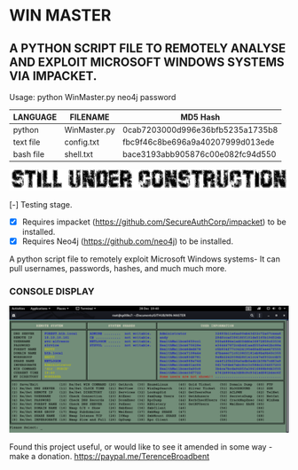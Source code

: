 # WIN MASTER
## A PYTHON SCRIPT FILE TO REMOTELY ANALYSE AND EXPLOIT MICROSOFT WINDOWS SYSTEMS VIA IMPACKET.

Usage: python WinMaster.py neo4j password

| LANGUAGE  | FILENAME         | MD5 Hash                         |
|------     |------            | -------                          |
| python    | WinMaster.py     | 0cab7203000d996e36bfb5235a1735b8 |
| text file | config.txt       | fbc9f46c8be696a9a40207999d013ede |
| bash file | shell.txt        | bace3193abb905876c00e082fc94d550 |

![Screenshot](picture2.png)

[-] Testing stage.

- [x] Requires impacket (https://github.com/SecureAuthCorp/impacket) to be installed.
- [x] Requires Neo4j (https://github.com/neo4j) to be installed.

A python script file to remotely exploit Microsoft Windows systems- It can pull usernames, passwords, hashes, and much much more.

### CONSOLE DISPLAY
![Screenshot](picture1.png)

Found this project useful, or would like to see it amended in some way - make a donation.
https://paypal.me/TerenceBroadbent
